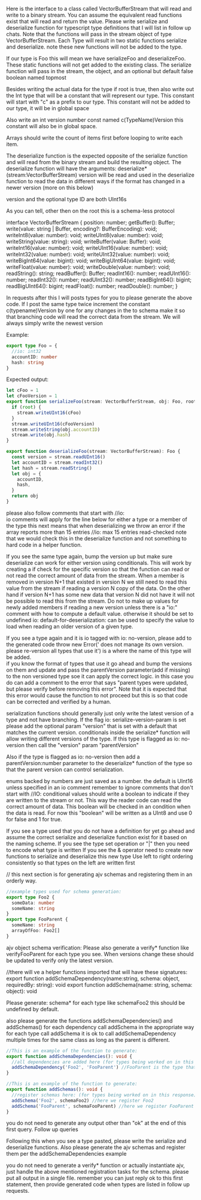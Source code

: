 Here is the interface to a class called VectorBufferStream that will read and write to a binary stream. You can assume the equivalent read functions exist that will read and return the value. Please write serialize and deserialize function for typescript type definitions that I will list in follow up chats. Note that the functions will pass in the stream object of type VectorBufferStream.
Each Type will result in two static functions serialize and deserialize. note these new functions will not be added to the type.

If our type is Foo this will mean we have serializeFoo and deserializeFoo. These static functions will not get added to the existing class. The serialize function will pass in the stream, the object, and an optional but default false boolean named topmost

Besides writing the actual data for the type if root is true, then also write out
the Int type that will be a constant that will represent our type. This constant
will start with "c" as a prefix to our type.
This constant will not be added to our type, it will be in global space

Also write an int version number const named c(TypeName)Version
this constant will also be in global space.

Arrays should write the count of items first before looping to write each item.

The deserialize function is the expected opposite of the serialize function
and will read from the binary stream and build the resulting object.
The deserialize function will have the arguments:
deserialize\*(stream:VectorBufferStream)
version will be read and used in the deserialize function to read the
data in different ways if the format has changed in a newer version (more on this below)

version and the optional type ID are both UInt16s

As you can tell, other then on the root this is a schema-less protocol

interface VectorBufferStream {
position: number;
getBuffer(): Buffer;
write(value: string | Buffer, encoding?: BufferEncoding): void;
writeInt8(value: number): void;
writeUInt8(value: number): void;
writeString(value: string): void;
writeBuffer(value: Buffer): void;
writeInt16(value: number): void;
writeUInt16(value: number): void;
writeInt32(value: number): void;
writeUInt32(value: number): void;
writeBigInt64(value: bigint): void;
writeBigUInt64(value: bigint): void;
writeFloat(value: number): void;
writeDouble(value: number): void;
readString(): string;
readBuffer(): Buffer;
readInt16(): number;
readUInt16(): number;
readInt32(): number;
readUInt32(): number;
readBigInt64(): bigint;
readBigUInt64(): bigint;
readFloat(): number;
readDouble(): number;
}

In requests after this I will posts types for you to please generate the above code.
If I post the same type twice increment the constant c(typename)Version by one
for any changes in the to schema make it so that branching code will read the correct
data from the stream. We will always simply write the newest version

Example:

```ts
export type Foo = {
  //io: int32
  accountID: number
  hash: string
}
```

Expected output:

```ts
let cFoo = 1
let cFooVersion = 1
export function serializeFoo(stream: VectorBufferStream, obj: Foo, root: boolean = false) {
  if (root) {
    stream.writeUInt16(cFoo)
  }
  stream.writeUInt16(cFooVersion)
  stream.writeString(obj.accountID)
  stream.write(obj.hash)
}

export function deserializeFoo(stream: VectorBufferStream): Foo {
  const version = stream.readUInt16()
  let accountID = stream.readInt32()
  let hash = stream.readString()
  let obj = {
    accountID,
    hash,
  }
  return obj
}
```

please also follow comments that start with //io:  
io comments will apply for the line below for either a type or a member of the type
this next means that when deserializing we throw an error if the array reports more than 15 entries
//io: max 15 entries read-checked
note that we would check this in the deserialize function and not something to hard code in a helper
function.

If you see the same type again, bump the version up but make sure deserialize can work for either version using conditionals. This will work by creating a if check for the specific version so that the function can
read or not read the correct amount of data from the stream. When a member is removed in version N+1 that existed
in version N we still need to read this value from the stream if reading a version N copy of the data.
On the other hand if version N+1 has some new data that version N did not have it will not be possible
to read this from the stream. Do not to make up values for newly added members if reading a new version
unless there is a "io:" comment with how to compute a default value. otherwise it should be set to undefined
io: default-for-deserialization: <someval> can be used to specify the value to load when reading an older
version of a given type.

If you see a type again and it is io tagged with io: no-version, please add to the generated code
throw new Error('<typeName> does not manage its own version. please re-version all types that use it')
<typeName> is a where the name of this type will be added.  
if you know the format of types that use it go ahead and bump the versions on them and update and pass
the parentVersion parameter(add if missing) to the non versioned type soe it can apply the correct
logic. in this case you do can add a comment to the error that says "parent types were updated,
but please verify before removing this error". Note that it is expected that this error would cause
the function to not proceed but this is so that code can be corrected and verified by a human.

serialization functions should generally just only write the latest
version of a type and not have branching. If the flag io: serialize-version-param is set please
add the optional param "version" that is set with a default that matches the current version.
conditionals inside the serialize\* function will allow writing different versions of the type.
If this type is flagged as io: no-version then call the "version" param "parentVersion"

Also if the type is flagged as io: no-version then add a parentVersion:number parameter to the deserialize\*
function of the type so that the parent version can control serialization.

enums backed by numbers are just saved as a number. the default is UInt16 unless specified in an io comment
remember to ignore comments that don't start with //IO:
conditional values should write a boolean to indicate if they are written to the
stream or not. This way the reader code can read the correct amount of data.
This boolean will be checked in an condition when the data is read.
For now this "boolean" will be written as a UInt8 and use 0 for false and 1 for true.

If you see a type used that you do not have a definition for yet go ahead and assume the correct
serialize and deserialize function exist for it based on the naming scheme.
If you see the type set operation or "|" then you need to encode what type is written
If you see the & operator need to create new functions to serialize and deserialize this new type
Use left to right ordering consistently so that types on the left are written first

//
this next section is for generating ajv schemas and registering them in an orderly way.

```ts
//example types used for schema generation:
export type Foo2 {
  someData: number
  someName: string
}
export type FooParent {
  someName: string
  arrayOfFoo: Foo2[]
}
```

ajv object schema verification:
Please also generate a verify\* function like verifyFooParent for each type you see.
When versions change these should be updated to verify only the latest version.

//there will ve a helper functions imported that will have these signatures:
export function addSchemaDependency(name:string, schema: object, requiredBy: string): void
export function addSchema(name: string, schema: object): void

Please generate:
schema\* for each type like schemaFoo2 this should be undefined by default.

also please generate the functions addSchemaDependencies() and addSchemas()
for each dependency call addSchema in the appropriate way
for each type call addSchema
it is ok to call addSchemaDependency multiple times for the same class as long as
the parent is different.

```ts
//This is an example of the function to generate:
export function addSchemaDependencies(): void {
  //all dependencies are added here (for types being worked on in this response)
  addSchemaDependency('Foo2', 'FooParent') //FooParent is the type that requires this
}

//This is an example of the function to generate:
export function addSchemas(): void {
  //register schemas here: (for types being worked on in this response)
  addSchema('Foo2', schemaFoo2) //here we register Foo2
  addSchema('FooParent', schemaFooParent) //here we register FooParent
}
```

you do not need to generate any output other than "ok" at the end of this first query. Follow up queries

Following this when you see a type pasted, please write the serialize and deserialize functions.
Also please generate the ajv schemas and register them per the addSchemaDependencies example

you do not need to generate a verify\* function or actually instantiate ajv, just handle the above mentioned
registration tasks for the schema.
please put all output in a single file.
remember you can just reply ok to this first statement, then provide generated code when types are listed in follow
up requests.

